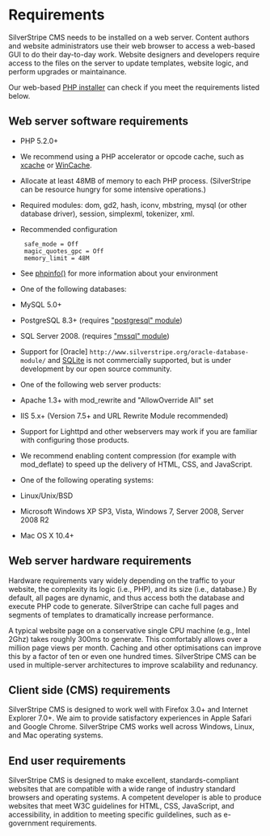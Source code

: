 # Requirements

SilverStripe CMS needs to be installed on a web server. Content authors and website administrators use their web browser to access a web-based GUI to 
do their day-to-day work. Website designers and developers require access to the files on the server to update templates, 
website logic, and perform upgrades or maintainance.

Our web-based [PHP installer](/installation) can check if you meet the requirements listed below.

## Web server software requirements

 * PHP 5.2.0+
 * We recommend using a PHP accelerator or opcode cache, such as [xcache](http://xcache.lighttpd.net/) or [WinCache](http://www.iis.net/download/wincacheforphp).
 * Allocate at least 48MB of memory to each PHP process. (SilverStripe can be resource hungry for some intensive operations.)
 * Required modules: dom, gd2, hash, iconv, mbstring, mysql (or other database driver), session, simplexml, tokenizer, xml.
 * Recommended configuration

		safe_mode = Off
		magic_quotes_gpc = Off
		memory_limit = 48M

 * See [phpinfo()](http://php.net/manual/en/function.phpinfo.php) for more information about your environment
 * One of the following databases: 
  * MySQL 5.0+
  * PostgreSQL 8.3+ (requires ["postgresql" module](http://silverstripe.org/postgresql-module))
  * SQL Server 2008. (requires ["mssql" module](http://silverstripe.org/microsoft-sql-server-database/))
  * Support for [Oracle] `http://www.silverstripe.org/oracle-database-module/` and [SQLite](http://silverstripe.org/sqlite-database/) is not commercially supported, but is under development by our open source community.
 * One of the following web server products: 
  * Apache 1.3+ with mod_rewrite and "AllowOverride All" set
  * IIS 5.x+ (Version 7.5+ and URL Rewrite Module recommended)
  * Support for Lighttpd and other webservers may work if you are familiar with configuring those products.
 * We recommend enabling content compression (for example with mod_deflate) to speed up the delivery of HTML, CSS, and JavaScript.
 * One of the following operating systems:
  * Linux/Unix/BSD
  * Microsoft Windows XP SP3, Vista, Windows 7, Server 2008, Server 2008 R2
  * Mac OS X 10.4+

## Web server hardware requirements

Hardware requirements vary widely depending on the traffic to your website, the complexity its logic (i.e., PHP), and its size (i.e., database.) By default, all pages are dynamic, and thus access both the database and execute PHP code to generate. SilverStripe can cache full pages and segments of templates to dramatically increase performance.

A typical website page on a conservative single CPU machine (e.g., Intel 2Ghz) takes roughly 300ms to generate. This comfortably allows over a million page views per month. Caching and other optimisations can improve this by a factor of ten or even one hundred times. SilverStripe CMS can be used in multiple-server architectures to improve scalability and redunancy.

## Client side (CMS) requirements

SilverStripe CMS is designed to work well with Firefox 3.0+ and Internet Explorer 7.0+. We aim to provide satisfactory experiences in Apple Safari and Google Chrome. SilverStripe CMS works well across Windows, Linux, and Mac operating systems.

## End user requirements ##

SilverStripe CMS is designed to make excellent, standards-compliant websites that are compatible with a wide range of industry standard browsers and operating systems. A competent developer is able to produce websites that meet W3C guidelines for HTML, CSS, JavaScript, and accessibility, in addition to meeting specific guildelines, such as e-government requirements.

